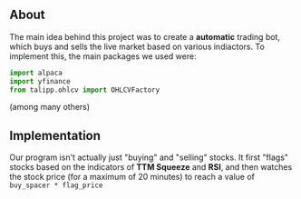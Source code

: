 ## About
The main idea behind this project was to create a **automatic** trading bot, which buys and sells the live market based on various indiactors. To implement this, the main packages we used were:
```python
import alpaca
import yfinance
from talipp.ohlcv import OHLCVFactory
```
(among many others)

## Implementation
Our program isn't actually just "buying" and "selling" stocks. It first "flags" stocks based on the indicators of **TTM Squeeze** and **RSI**, and then watches the stock price (for a maximum of 20 minutes) to reach a value of ```buy_spacer * flag_price ```

